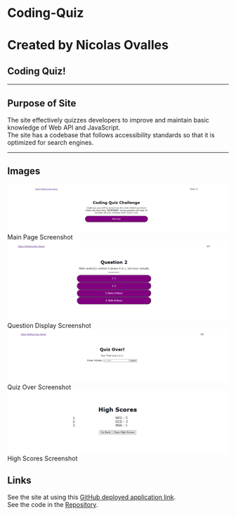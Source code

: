 # Coding-Quiz
# Created by Nicolas Ovalles

## Coding Quiz!
-----

## Purpose of Site

The site effectively quizzes developers to improve and maintain basic knowledge of Web API and JavaScript.<br/>
The site has a codebase that follows accessibility standards so that it is optimized for search engines.   

-----


## Images

![picture](./assets/images/main-page.png)Main Page Screenshot
![picture](./assets/images/question-2.png)Question Display Screenshot
![picture](./assets/images/quiz-over.png)Quiz Over Screenshot
![picture](./assets/images/high-scores.png)High Scores Screenshot



## Links

See the site at using this [GitHub deployed application link](https://nickovalles.github.io/coding-quiz/). <br/>
See the code in the [Repository](https://github.com/nickovalles/coding-quiz). 
